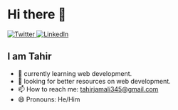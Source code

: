 # Hi there 👋

<div align="left">
  <a href="https://twitter.com/tahirjamali345">
    <img
      src="https://img.shields.io/twitter/follow/tahirjamali345?label=Twitter&logo=twitter&style=flat-square&color=1da1f2&logoColor=ffffff"
      alt="Twitter"
    />
  </a>
  <a href="https://linkedin.com/in/tahir-jamali-a5a18b215">
    <img
      src="https://img.shields.io/static/v1?logo=linkedin&style=flat-square&color=0072b1&label=LinkedIn&message=%E2%98%86"
      alt="LinkedIn"
    />
  </a>
</div>

## I am Tahir

- 🌱 currently learning web development.
- 🤔 looking for better resources on web development.
- 📫 How to reach me: tahirjamali345@gmail.com
- 😄 Pronouns: He/Him
